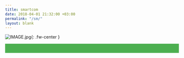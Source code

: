 ```yaml
---
title: smartcom
date: 2018-04-01 21:32:00 +03:00
permalink: "/sm/"
layout: blank
---
```


![IMAGE.jpg](/uploads/IMAGE.jpg){: .fw-center }

<style>
.fw-center{
    margin: 0 auto;
    display: block;
    width: 100%;
}
.button {
    background-color: #4CAF50; /* Green */
    border: none;
    color: white;
    padding: 15px 32px;
    text-align: center;
    text-decoration: none;
    display: inline-block;
    font-size: 16px;
}
</style>

<a class="button fw-center" href="http://www.smartcom.tech"></a>

